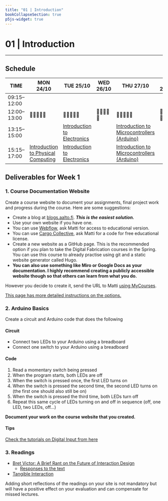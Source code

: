 ```yaml
---
title: "01 | Introduction"
bookCollapseSection: true
p5js-widget: true
---
```


# 01 | Introduction

---

## Schedule

<div class="calendar">

| TIME | MON 24/10 | TUE 25/10 | WED 26/10 | THU 27/10 | FRI 28/10 |
| --- | --- | --- | --- | --- | --- |
| 09:15–12:00 |  |  |  |  |  |
| 12:00–13:00| 🥗🍜🍱🍝🍕 | 🥗🍜🍱🍝🍕 | 🥗🍜🍱🍝🍕 | 🥗🍜🍱🍝🍕 | 🥗🍜🍱🍝🍕 |
| 13:15–15:00 |  | [Introduction to Electronics](./lesson-01) |  | [Introduction to Microcontrollers (Arduino)](./lesson-02) |  |
| 15:15–17:00 | [Introduction to Physical Computing](./lecture) | [Introduction to Electronics](./lesson-01) |  | [Introduction to Microcontrollers (Arduino)](./lesson-02) |  |

</div> 

## Deliverables for Week 1

### 1. Course Documentation Website

Create a course website to document your assignments, final project work and progress during the course. Here are some suggestions:
- Create a blog at [blogs.aalto.fi](https://blogs.aalto.fi/). ***This is the easiest solution.***
- Use your own website if you have one.
- You can use [Webflow](https://webflow.com/), ask Matti for access to educational version.
- You can use [Cargo Collective](https://cargo.site/), ask Matti for a code for free educational license.
- Create a new website as a GitHub page. This is the recommended option if you plan to take the Digital Fabrication courses in the Spring. You can use this course to already practise using git and a static website generator called Hugo.
- **You can also use something like Miro or Google Docs as your documentation. I highly recommend creating a publicly accessible website though so that others can learn from what you do.**

However you decide to create it, send the URL to Matti [using MyCourses](https://mycourses.aalto.fi/course/view.php?id=37545&section=1).

[This page has more detailed instructions on the options.](../documentation-website/)

### 2. Arduino Basics

Create a circuit and Arduino code that does the following

#### Circuit
- Connect two LEDs to your Arduino using a breadboard
- Connect one switch to your Arduino using a breadboard

#### Code
1. Read a momentary switch being pressed
2. When the program starts, both LEDs are off
3. When the switch is pressed once, the first LED turns on
4. When the switch is pressed the second time, the second LED turns on (the first one should also still be on)
5. When the switch is pressed the third time, both LEDs turn off
6. Repeat this same cycle of LEDs turning on and off in sequence (off, one LED, two LEDs, off...)

**Document your work on the course website that you created.**

#### Tips
[Check the tutorials on Digital Input from here](../../../tutorials/arduino-and-electronics/arduino/)


### 3. Readings

- [Bret Victor: A Brief Rant on the Future of Interaction Design](http://worrydream.com/ABriefRantOnTheFutureOfInteractionDesign/)
    - [Responses to the text](http://worrydream.com/ABriefRantOnTheFutureOfInteractionDesign/responses.html)
- [Tangible Interaction](https://www.interaction-design.org/literature/book/the-glossary-of-human-computer-interaction/tangible-interaction)

Adding short reflections of the readings on your site is not mandatory but will have a positive effect on your evaluation and can compensate for missed lectures.